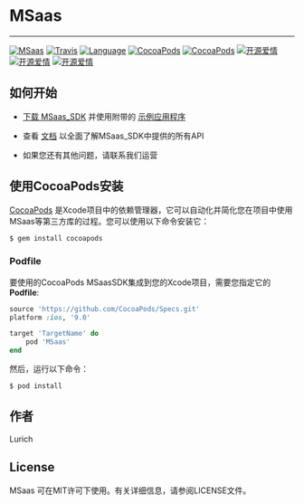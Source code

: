 # MSaas
***
[![MSaas](https://img.shields.io/badge/MSaas-AD-red.svg)](https://github.com/xiaofu666/MSaas_SDK.git)
[![Travis](https://img.shields.io/badge/build-passing-brightgreen)](https://github.com/xiaofu666/MSaas_SDK.git)
[![Language](https://img.shields.io/badge/Language-Objective--C-FF7F24.svg?style=flat)](https://github.com/xiaofu666/MSaas_SDK.git)
[![CocoaPods](https://img.shields.io/cocoapods/p/MSaas.svg)](https://github.com/xiaofu666/MSaas_SDK.git)
[![CocoaPods](https://img.shields.io/cocoapods/v/MSaas.svg)](https://github.com/xiaofu666/MSaas_SDK.git)
 [![开源爱情](https://badges.frapsoft.com/os/mit/mit.svg?v=102)](https://github.com/xiaofu666/MSaas_SDK.git)
 [![开源爱情](https://badges.frapsoft.com/os/gpl/gpl.svg?v=102)](https://github.com/xiaofu666/MSaas_SDK.git)
 [![开源爱情](https://badges.frapsoft.com/os/v1/open-source.svg?v=102)](https://github.com/xiaofu666/MSaas_SDK.git)

## 如何开始

+ [下载 MSaas_SDK](https://codeload.github.com/xiaofu666/MSaas/zip/refs/heads/main) 并使用附带的 [示例应用程序](https://github.com/xiaofu666/MSaas/tree/main/Example/ADDemo)

+ 查看 [文档](https://github.com/xiaofu666/MSaas_SDK/Document/iOS-SDK-对接文档.html) 以全面了解MSaas_SDK中提供的所有API

+ 如果您还有其他问题，请联系我们运营


## 使用CocoaPods安装


[CocoaPods](https://cocoapods.org) 是Xcode项目中的依赖管理器，它可以自动化并简化您在项目中使用MSaas等第三方库的过程。您可以使用以下命令安装它：

```ruby
$ gem install cocoapods
```

### Podfile

要使用的CocoaPods MSaasSDK集成到您的Xcode项目，需要您指定它的 **Podfile**:

```ruby
source 'https://github.com/CocoaPods/Specs.git'
platform :ios, '9.0'

target 'TargetName' do
    pod 'MSaas'
end
```
然后，运行以下命令：

```ruby
$ pod install
```

## 作者

Lurich

## License

MSaas 可在MIT许可下使用。有关详细信息，请参阅LICENSE文件。

